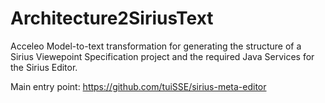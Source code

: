 # Architecture2SiriusText

Acceleo Model-to-text transformation for generating the structure of a Sirius Viewepoint Specification project and the required Java Services for the Sirius Editor.

Main entry point: https://github.com/tuiSSE/sirius-meta-editor
